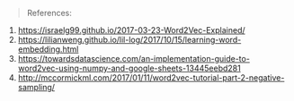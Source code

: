 
> References: 
1. https://israelg99.github.io/2017-03-23-Word2Vec-Explained/
2. https://lilianweng.github.io/lil-log/2017/10/15/learning-word-embedding.html
3. https://towardsdatascience.com/an-implementation-guide-to-word2vec-using-numpy-and-google-sheets-13445eebd281
4. http://mccormickml.com/2017/01/11/word2vec-tutorial-part-2-negative-sampling/